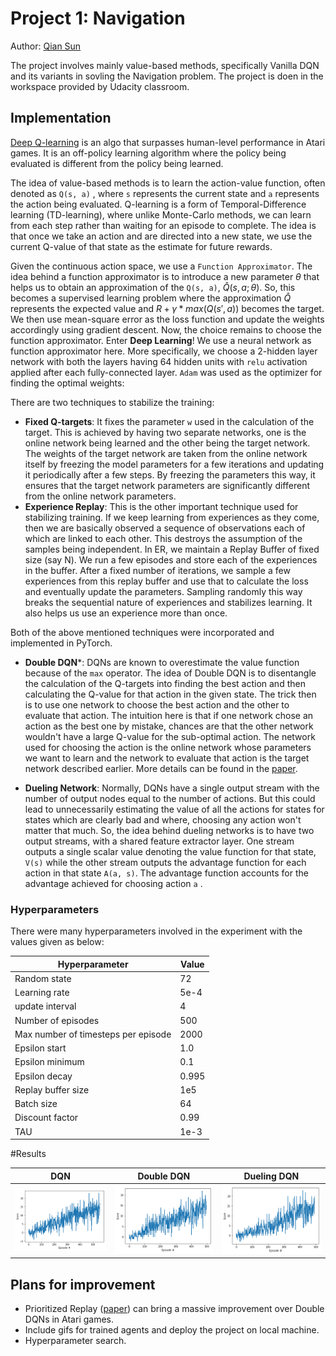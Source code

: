 # Project 1: Navigation

Author: [Qian Sun](http://github.com/AgainBot) 

The project involves mainly value-based methods, specifically Vanilla DQN and its variants in sovling the Navigation problem. The project is doen in the workspace provided by Udacity classroom.


## Implementation

[Deep Q-learning](https://storage.googleapis.com/deepmind-media/dqn/DQNNaturePaper.pdf) is an algo that surpasses human-level performance in Atari games. It is an off-policy learning algorithm where the policy being evaluated is different from the policy being learned.

The idea of value-based methods is to learn the action-value function, often denoted as `Q(s, a)` , where `s` represents the current state and `a` represents the action being evaluated. Q-learning is a form of Temporal-Difference learning (TD-learning), where unlike Monte-Carlo methods, we can learn from each step rather than waiting for an episode to complete. The idea is that once we take an action and are directed into a new state, we use the current Q-value of that state as the estimate for future rewards. 

Given the continuous action space, we use a `Function Approximator`. The idea behind a function approximator is to introduce a new parameter $\theta$ that helps us to obtain an approximation of the `Q(s, a)`, $\hat{Q} (s, a; \theta)$. So, this becomes a supervised learning problem where the approximation $\hat{Q}$ represents the expected value and $R + \gamma * max (Q(s', a))$ becomes the target. We then use mean-square error as the loss function and update the weights accordingly using gradient descent. Now, the choice remains to choose the function approximator. Enter **Deep Learning**! We use a neural network as function approximator here. More specifically, we choose a 2-hidden layer network with both the layers having 64 hidden units with `relu` activation applied after each fully-connected layer. `Adam` was used as the optimizer for finding the optimal weights:

There are two techniques to stabilize the training:

- **Fixed Q-targets**: It fixes the parameter `w` used in the calculation of the target. This is achieved by having two separate networks, one is the online network being learned and the other being the target network. The weights of the target network are taken from the online network itself by freezing the model parameters for a few iterations and updating it periodically after a few steps. By freezing the parameters this way, it ensures that the target network parameters are significantly different from the online network parameters.
- **Experience Replay**: This is the other important technique used for stabilizing training. If we keep learning from experiences as they come, then we are basically observed a sequence of observations each of which are linked to each other. This destroys the assumption of the samples being independent. In ER, we maintain a Replay Buffer of fixed size (say N). We run a few episodes and store each of the experiences in the buffer. After a fixed number of iterations, we sample a few experiences from this replay buffer and use that to calculate the loss and eventually update the parameters. Sampling randomly this way breaks the sequential nature of experiences and stabilizes learning. It also helps us use an experience more than once.

Both of the above mentioned techniques were incorporated and implemented in PyTorch.

- **Double DQN***: DQNs are known to overestimate the value function because of the `max` operator. The idea of Double DQN is to disentangle the calculation of the Q-targets into finding the best action and then calculating the Q-value for that action in the given state. The trick then is to use one network to choose the best action and the other to evaluate that action. The intuition here is that if one network chose an action as the best one by mistake, chances are that the other network wouldn't have a large Q-value for the sub-optimal action. The network used for choosing the action is the online network whose parameters we want to learn and the network to evaluate that action is the target network described earlier. More details can be found in the [paper](https://arxiv.org/abs/1509.06461).

- **Dueling Network**: Normally, DQNs have a single output stream with the number of output nodes equal to the number of actions. But this could lead to unnecessarily estimating the value of all the actions for states for states which are clearly bad and where, choosing any action won't matter that much. So, the idea behind dueling networks is to have two output streams, with a shared feature extractor layer. One stream outputs a single scalar value denoting the value function for that state, `V(s)` while the other stream outputs the advantage function for each action in that state `A(a, s)`. The advantage function accounts for the advantage achieved for choosing action `a` .

### Hyperparameters

There were many hyperparameters involved in the experiment with the values given as below:

| Hyperparameter                      | Value |
| ----------------------------------- | ----- |
| Random state                        | 72    |
| Learning rate                       | 5e-4  |
| update interval                     | 4     |
| Number of episodes                  | 500   |
| Max number of timesteps per episode | 2000  |
| Epsilon start                       | 1.0   |
| Epsilon minimum                     | 0.1   |
| Epsilon decay                       | 0.995 |
| Replay buffer size                  | 1e5   |
| Batch size                          | 64    |
| Discount factor                     | 0.99  |
| TAU                                 | 1e-3  |


#Results

| DQN                            | Double DQN                        | Dueling DQN                                  |
| ------------------------------ | --------------------------------- | -------------------------------------------- |
| ![dqn](results/dqn_scores.png) | ![ddqn](results/ddqn_scores.png)  | ![duelingdqn](results/duelingdqn_scores.png) |


## Plans for improvement

- Prioritized Replay ([paper](https://arxiv.org/abs/1511.05952)) can bring a massive improvement over Double DQNs in Atari games.
- Include gifs for trained agents and deploy the project on local machine.
- Hyperparameter search.
